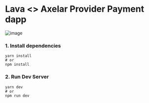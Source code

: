 # Lava <> Axelar Provider Payment dapp

![image](https://github.com/ranlavanet/evmos-iprpc-website/blob/main/public/website-mainpage.png)

### 1\. Install dependencies

```
yarn install
# or
npm install
```

### 2\. Run Dev Server

```
yarn dev
# or
npm run dev
```




